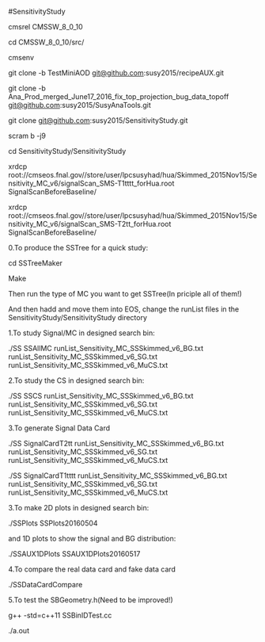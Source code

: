 #SensitivityStudy

cmsrel CMSSW_8_0_10

cd CMSSW_8_0_10/src/

cmsenv

git clone -b TestMiniAOD git@github.com:susy2015/recipeAUX.git

git clone -b Ana_Prod_merged_June17_2016_fix_top_projection_bug_data_topoff git@github.com:susy2015/SusyAnaTools.git

git clone git@github.com:susy2015/SensitivityStudy.git

scram b -j9

cd SensitivityStudy/SensitivityStudy

xrdcp root://cmseos.fnal.gov//store/user/lpcsusyhad/hua/Skimmed_2015Nov15/Sensitivity_MC_v6/signalScan_SMS-T1tttt_forHua.root SignalScanBeforeBaseline/

xrdcp root://cmseos.fnal.gov//store/user/lpcsusyhad/hua/Skimmed_2015Nov15/Sensitivity_MC_v6/signalScan_SMS-T2tt_forHua.root SignalScanBeforeBaseline/

0.To produce the SSTree for a quick study:

cd SSTreeMaker

Make

Then run the type of MC you want to get SSTree(In priciple all of them!)

And then hadd and move them into EOS, change the runList files in the SensitivityStudy/SensitivityStudy directory

1.To study Signal/MC in designed search bin:

./SS SSAllMC runList_Sensitivity_MC_SSSkimmed_v6_BG.txt runList_Sensitivity_MC_SSSkimmed_v6_SG.txt runList_Sensitivity_MC_SSSkimmed_v6_MuCS.txt

2.To study the CS in designed search bin:

./SS SSCS runList_Sensitivity_MC_SSSkimmed_v6_BG.txt runList_Sensitivity_MC_SSSkimmed_v6_SG.txt runList_Sensitivity_MC_SSSkimmed_v6_MuCS.txt

3.To generate Signal Data Card

./SS SignalCardT2tt runList_Sensitivity_MC_SSSkimmed_v6_BG.txt runList_Sensitivity_MC_SSSkimmed_v6_SG.txt runList_Sensitivity_MC_SSSkimmed_v6_MuCS.txt

./SS SignalCardT1tttt runList_Sensitivity_MC_SSSkimmed_v6_BG.txt runList_Sensitivity_MC_SSSkimmed_v6_SG.txt runList_Sensitivity_MC_SSSkimmed_v6_MuCS.txt

3.To make 2D plots in designed search bin:

./SSPlots SSPlots20160504

and 1D plots to show the signal and BG distribution:

./SSAUX1DPlots SSAUX1DPlots20160517

4.To compare the real data card and fake data card

./SSDataCardCompare

5.To test the SBGeometry.h(Need to be improved!)

g++ -std=c++11 SSBinIDTest.cc

./a.out

